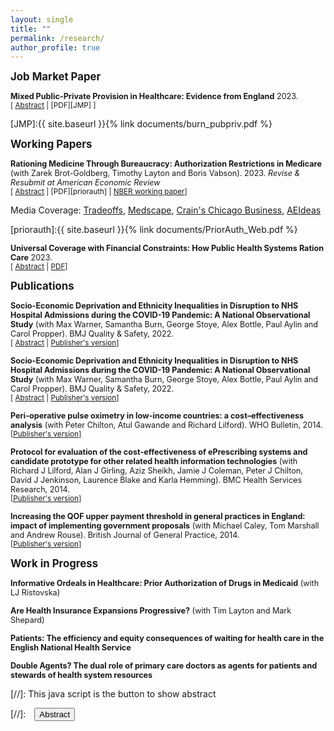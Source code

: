 ```yaml
---
layout: single
title: ""
permalink: /research/
author_profile: true
---
```


<span style ="font-size:1.2em;">  **Job Market Paper** </span>

<span style ="font-size:.9em;"> **Mixed Public-Private Provision in Healthcare: Evidence from England** 2023.</span> <br/> <small>[ <a href="#/" onclick="visib('jmp')">Abstract</a> | [PDF][JMP] ]</small>

<div id="jmp" style="display: none; text-align: justify; line-height: 1.2" ><small>
Should governments outsource publicly funded healthcare to the private sector? I study the aggregate and distributional effects of partial outsourcing in the context of a major policy reform in the English National Health Service that allowed patients to choose treatment at private hospitals as well as incumbent public hospitals. Private hospitals locate in high-income areas and treat less severe patients. Using variation in market-level exposure to the reform, I find that outsourcing increased volume of elective admissions and reduced wait times. Exposure to outsourcing slightly increased average severity of the patients at nearby public hospitals but did not reduce physician labor supply. I use variation from the reform to estimate a model of patient demand in the presence of capacity constraints. Outsourcing increased patient surplus and reduced average wait time by 16%. One third of gains come from reduced congestion at public hospitals. Gains for patients in the top quintile of the income distribution are 55% higher than for patients in the bottom quintile. Results highlight the potential for outsourcing to expand patient choice and relieve public sector congestion, at the cost of increasing inequality in access to care.
</small><br><br/></div>

[JMP]:{{ site.baseurl }}{% link documents/burn_pubpriv.pdf %} 

<span style ="font-size:1.2em;">**Working Papers** </span>

<span style ="font-size:.9em;">**Rationing Medicine Through Bureaucracy: Authorization Restrictions in Medicare** (with Zarek Brot-Goldberg, Timothy Layton and Boris Vabson). 2023. *Revise & Resubmit at American Economic Review*</span> <br/> <small>[ <a href="#/" onclick="visib('priorauth')">Abstract</a> | [PDF][priorauth] | [NBER working paper][priorauth_NBER]]</small><br/>

Media  Coverage:  [Tradeoffs](https://tradeoffs.org/2023/10/03/prior-authorization-insurers/), [Medscape](https://www.medscape.com/viewarticle/995133), [Crain's Chicago Business](https://www.chicagobusiness.com/health-pulse/university-chicago-studies-financial-advantage-rationing-medical-care), [AEIdeas](https://www.aei.org/health-care/prior-authorization-reduces-net-costs-of-medicare-part-d/)

<div id="priorauth" style="display: none; text-align: justify; line-height: 1.2" ><small>
High administrative costs in US health care have provoked concern among policymakers over potential waste, but many of these costs are generated by managed care policies that trade off bureaucratic costs against reductions in moral hazard. We study this trade-off for prior authorization restriction policies in Medicare Part D, where low-income beneficiaries are randomly assigned to default plans. Beneficiaries who face restrictions on a drug reduce their use of it by 26.8%. Approximately half of marginal beneficiaries are diverted to another related drug, while the other half are diverted to no drug. These policies generated net financial savings, reducing drug spending by $96 per beneficiary-year (3.6% of drug spending), while only generating approximately $10 in paperwork costs. Revealed preference approaches suggest that the cost savings likely exceed beneficiaries’ willingness to pay for foregone drugs.
</small><br><br/></div>

[priorauth]:{{ site.baseurl }}{% link documents/PriorAuth_Web.pdf %}

[priorauth_NBER]: https://www.nber.org/papers/w30878

<span style ="font-size:.9em;">**Universal Coverage with Financial Constraints: How Public Health Systems Ration Care** 2023. </span> <br/> <small>[ <a href="#/" onclick="visib('funding')">Abstract</a> | [PDF][VCs]]</small>

<div id="funding" style="display: none; text-align: justify; line-height: 1.2" ><small>
I study how government budget constraints in publicly funded health systems restrict access to health care. Using data from England, I show that cuts to government funding negatively impact access to hospital care for fully insured individuals. I exploit a ‘pace-of-change’ policy used to determine financial allocations for administrative regions. This policy translates aggregate funding shocks into regional funding allocations using a non-linear formula that generates variation in
funding that is plausibly exogenous to demand for health care. Government funding cuts reduceelective hospital admissions and increase hospital wait times. These effects are most pronounced for orthopedic patients. Using survey data on patient-reported benefits from orthopedic surgery, I show that the patients who are rationed out by funding cuts have lower propensity to benefit from treatment and higher income.
</small><br><br/></div>

[VCs]: https://valentinegilbert.github.io/files/gilbert_jmp.pdf

<span style ="font-size:1.2em;"> **Publications** </span>

<span style ="font-size:.9em;">**Socio-Economic Deprivation and Ethnicity Inequalities in Disruption to NHS Hospital Admissions during the COVID-19 Pandemic: A National Observational Study**  (with Max Warner, Samantha Burn, George Stoye, Alex Bottle, Paul Aylin and Carol Propper). BMJ Quality & Safety, 2022.</span> <br/>
<small>[ <a href="#/" onclick="visib('NHSnonCOVID')">Abstract</a> | [Publisher's version](https://qualitysafety.bmj.com/content/31/8/590)]</small>

<div id="NHSnonCOVID" style="display: none; text-align: justify; line-height: 1.2" ><small>
Introduction: Hospital admissions in many countries fell dramatically at the onset of the COVID-19 pandemic. Less is known about how care patterns differed by patient groups. We sought to determine whether areas with higher levels of socio-economic deprivation or larger ethnic minority populations saw larger falls in emergency and planned admissions in England.<br/>

Methods: We conducted a national observational study of hospital care in the English National Health Service in 2019-2020. Weekly volumes of elective and emergency admissions in 2020 compared with 2019 were calculated for each census area. Multiple linear regression analysis was used to estimate the reductions in volumes for areas in different quintiles of socio-economic deprivation and ethnic minority populations after controlling for national time trends and local area composition.<br/>

Results: Between March and December 2020, there were 35.5% (3.0 million) fewer elective admissions and 22.0% (1.2 million) fewer emergency admissions with a non-COVID-19 primary diagnosis than in the previous year. Areas with the largest share of ethnic minority populations experienced a 36.7% (95% CI 24.1% to 49.3%) larger reduction in non-primary-COVID-19 emergency admissions compared with those with the smallest. The most deprived areas experienced a 10.1% (95% CI 2.6% to 17.7%) smaller reduction in non-COVID-19 emergency admissions compared to the least deprived. These patterns are not explained by differential prevalence of COVID-19 cases by area.<br/>

Conclusions: Even in a healthcare system founded on the principle of equal access for equal need, the impact of COVID-19 on NHS hospital care for non-COVID patients has not been spread evenly across ethnic groups in England. While we cannot conclusively determine the mechanisms behind these differences, if these falls are due to forgone care rather than changes in need, they risk exacerbating pre-pandemic health inequalities.
</small><br><br/></div>

<span style ="font-size:.9em;">**Socio-Economic Deprivation and Ethnicity Inequalities in Disruption to NHS Hospital Admissions during the COVID-19 Pandemic: A National Observational Study**  (with Max Warner, Samantha Burn, George Stoye, Alex Bottle, Paul Aylin and Carol Propper). BMJ Quality & Safety, 2022.</span> <br/>
<small>[ <a href="#/" onclick="visib('NHSnonCOVID')">Abstract</a> | [Publisher's version](https://qualitysafety.bmj.com/content/31/8/590)]</small>

<span style ="font-size:.9em;">**Peri-operative pulse oximetry in low-income countries: a cost–effectiveness analysis**  (with Peter Chilton, Atul Gawande and Richard Lilford). WHO Bulletin, 2014.</span> <br/>
<small>[[Publisher's version](https://www.ncbi.nlm.nih.gov/pmc/articles/pmid/25552770/)]</small>

<span style ="font-size:.9em;">**Protocol for evaluation of the cost-effectiveness
of ePrescribing systems and candidate prototype for other related health information
technologies**  (with Richard J Lilford, Alan J Girling, Aziz Sheikh, Jamie J Coleman, Peter J Chilton,
David J Jenkinson, Laurence Blake and Karla Hemming). BMC Health Services Research, 2014.</span> <br/>
<small>[[Publisher's version](https://pubmed.ncbi.nlm.nih.gov/25038609/)]</small>

<span style ="font-size:.9em;">**Increasing the QOF upper payment threshold in general practices in England: impact of implementing government proposals**  (with Michael Caley, Tom Marshall and Andrew Rouse). British Journal of General Practice, 2014.</span> <br/>
<small>[[Publisher's version](https://pubmed.ncbi.nlm.nih.gov/24567583/)]</small>

<span style ="font-size:1.2em;"> **Work in Progress** </span>

<span style ="font-size:.9em;">**Informative Ordeals in Healthcare: Prior Authorization of Drugs in Medicaid** (with LJ Ristovska)</span>

<span style ="font-size:.9em;">**Are Health Insurance Expansions Progressive?**  (with Tim Layton and Mark Shepard)</span>

<span style ="font-size:.9em;">**Patients: The efficiency and equity consequences of waiting for health care in the English
National Health Service** </span>

<span style ="font-size:.9em;">**Double Agents? The dual role of primary care doctors as agents for patients and stewards of
health system resources** </span>



[//]: This java script is the button to show abstract
<script>
 function visib(id) {
  var x = document.getElementById(id);
  if (x.style.display === "block") {
    x.style.display = "none";
  } else {
    x.style.display = "block";
  }
}
</script>

[//]:&emsp;<button onclick="visib('polariz')" class="btn btn--inverse btn--small">Abstract</button>
